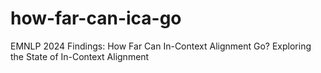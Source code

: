 # how-far-can-ica-go
 EMNLP 2024 Findings: How Far Can In-Context Alignment Go? Exploring the State of In-Context Alignment

